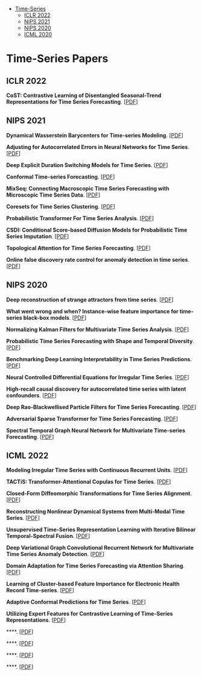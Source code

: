 * [Time-Series](#time-series)
  * [ICLR 2022](#iclr-2022)
  * [NIPS 2021](#nips-2021)
  * [NIPS 2020](#nips-2020)
  * [ICML 2020](#icml-2022)


# Time-Series Papers

## ICLR 2022

**CoST: Contrastive Learning of Disentangled Seasonal-Trend Representations for Time Series Forecasting**. [[PDF](https://openreview.net/forum?id=PilZY3omXV2)]

## NIPS 2021
**Dynamical Wasserstein Barycenters for Time-series Modeling**. [[PDF](https://papers.nips.cc/paper/2021/hash/ebb71045453f38676c40deb9864f811d-Abstract.html)]

**Adjusting for Autocorrelated Errors in Neural Networks for Time Series**. [[PDF](https://papers.nips.cc/paper/2021/hash/f8e6ba1db0f3c4054afec1684ba8fb26-Abstract.html)]

**Deep Explicit Duration Switching Models for Time Series**. [[PDF](https://papers.nips.cc/paper/2021/hash/fb4c835feb0a65cc39739320d7a51c02-Abstract.html)]

**Conformal Time-series Forecasting**. [[PDF](https://papers.nips.cc/paper/2021/hash/312f1ba2a72318edaaa995a67835fad5-Abstract.html)]

**MixSeq: Connecting Macroscopic Time Series Forecasting with Microscopic Time Series Data**. [[PDF](https://papers.nips.cc/paper/2021/hash/6b5754d737784b51ec5075c0dc437bf0-Abstract.html)]

**Coresets for Time Series Clustering**. [[PDF](https://papers.nips.cc/paper/2021/hash/c115ba9e04ab27fbbb664f932112246d-Abstract.html)]

**Probabilistic Transformer For Time Series Analysis**. [[PDF](https://papers.nips.cc/paper/2021/hash/c68bd9055776bf38d8fc43c0ed283678-Abstract.html)]

**CSDI: Conditional Score-based Diffusion Models for Probabilistic Time Series Imputation**. [[PDF](https://papers.nips.cc/paper/2021/hash/cfe8504bda37b575c70ee1a8276f3486-Abstract.html)]

**Topological Attention for Time Series Forecasting**. [[PDF](https://papers.nips.cc/paper/2021/hash/d062f3e278a1fbba2303ff5a22e8c75e-Abstract.html)]

**Online false discovery rate control for anomaly detection in time series**. [[PDF](https://papers.nips.cc/paper/2021/hash/def130d0b67eb38b7a8f4e7121ed432c-Abstract.html)]

## NIPS 2020

**Deep reconstruction of strange attractors from time series**. [[PDF](https://papers.nips.cc/paper/2020/hash/021bbc7ee20b71134d53e20206bd6feb-Abstract.html)]

**What went wrong and when? Instance-wise feature importance for time-series black-box models**. [[PDF](https://papers.nips.cc/paper/2020/hash/08fa43588c2571ade19bc0fa5936e028-Abstract.html)]

**Normalizing Kalman Filters for Multivariate Time Series Analysis**. [[PDF](https://papers.nips.cc/paper/2020/hash/1f47cef5e38c952f94c5d61726027439-Abstract.html)]

**Probabilistic Time Series Forecasting with Shape and Temporal Diversity**. [[PDF](https://papers.nips.cc/paper/2020/hash/2f2b265625d76a6704b08093c652fd79-Abstract.html)]

**Benchmarking Deep Learning Interpretability in Time Series Predictions**. [[PDF](https://papers.nips.cc/paper/2020/hash/47a3893cc405396a5c30d91320572d6d-Abstract.html)]

**Neural Controlled Differential Equations for Irregular Time Series**. [[PDF](https://papers.nips.cc/paper/2020/hash/4a5876b450b45371f6cfe5047ac8cd45-Abstract.html)]

**High-recall causal discovery for autocorrelated time series with latent confounders**. [[PDF](https://papers.nips.cc/paper/2020/hash/94e70705efae423efda1088614128d0b-Abstract.html)]

**Deep Rao-Blackwellised Particle Filters for Time Series Forecasting**. [[PDF](https://papers.nips.cc/paper/2020/hash/afb0b97df87090596ae7c503f60bb23f-Abstract.html)]

**Adversarial Sparse Transformer for Time Series Forecasting**. [[PDF](https://papers.nips.cc/paper/2020/hash/c6b8c8d762da15fa8dbbdfb6baf9e260-Abstract.html)]

**Spectral Temporal Graph Neural Network for Multivariate Time-series Forecasting**. [[PDF](https://papers.nips.cc/paper/2020/hash/cdf6581cb7aca4b7e19ef136c6e601a5-Abstract.html)]

## ICML 2022

**Modeling Irregular Time Series with Continuous Recurrent Units**. [[PDF](https://icml.cc/Conferences/2022/Schedule?showEvent=16343)]

**TACTiS: Transformer-Attentional Copulas for Time Series**. [[PDF](https://icml.cc/Conferences/2022/Schedule?showEvent=16593)]

**Closed-Form Diffeomorphic Transformations for Time Series Alignment**. [[PDF](https://icml.cc/Conferences/2022/Schedule?showEvent=17697)]

**Reconstructing Nonlinear Dynamical Systems from Multi-Modal Time Series**. [[PDF](https://icml.cc/Conferences/2022/Schedule?showEvent=17181)]

**Unsupervised Time-Series Representation Learning with Iterative Bilinear Temporal-Spectral Fusion**. [[PDF](https://icml.cc/Conferences/2022/Schedule?showEvent=16051)]

**Deep Variational Graph Convolutional Recurrent Network for Multivariate Time Series Anomaly Detection**. [[PDF](https://icml.cc/Conferences/2022/Schedule?showEvent=18109)]

**Domain Adaptation for Time Series Forecasting via Attention Sharing**. [[PDF](https://icml.cc/Conferences/2022/Schedule?showEvent=16937)]

**Learning of Cluster-based Feature Importance for Electronic Health Record Time-series**. [[PDF](https://icml.cc/Conferences/2022/Schedule?showEvent=17711)]

**Adaptive Conformal Predictions for Time Series**. [[PDF](https://icml.cc/Conferences/2022/Schedule?showEvent=17817)]

**Utilizing Expert Features for Contrastive Learning of Time-Series Representations**. [[PDF](https://icml.cc/Conferences/2022/Schedule?showEvent=18037)]

****. [[PDF]()]

****. [[PDF]()]

****. [[PDF]()]

****. [[PDF]()]

